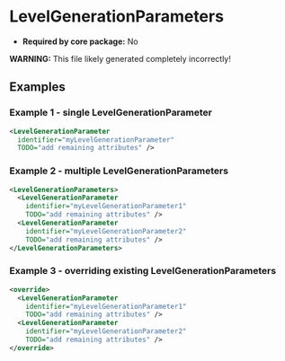 # LevelGenerationParameters

- **Required by core package:** No

**WARNING:** This file likely generated completely incorrectly!

## Examples

### Example 1 - single LevelGenerationParameter

```xml
<LevelGenerationParameter
  identifier="myLevelGenerationParameter"
  TODO="add remaining attributes" />
```

### Example 2 - multiple LevelGenerationParameters

```xml
<LevelGenerationParameters>
  <LevelGenerationParameter
    identifier="myLevelGenerationParameter1"
    TODO="add remaining attributes" />
  <LevelGenerationParameter
    identifier="myLevelGenerationParameter2"
    TODO="add remaining attributes" />
</LevelGenerationParameters>
```

### Example 3 - overriding existing LevelGenerationParameters

```xml
<override>
  <LevelGenerationParameter
    identifier="myLevelGenerationParameter1"
    TODO="add remaining attributes" />
  <LevelGenerationParameter
    identifier="myLevelGenerationParameter2"
    TODO="add remaining attributes" />
</override>
```

